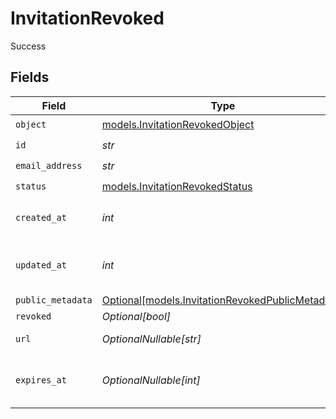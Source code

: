 # InvitationRevoked

Success


## Fields

| Field                                                                                            | Type                                                                                             | Required                                                                                         | Description                                                                                      | Example                                                                                          |
| ------------------------------------------------------------------------------------------------ | ------------------------------------------------------------------------------------------------ | ------------------------------------------------------------------------------------------------ | ------------------------------------------------------------------------------------------------ | ------------------------------------------------------------------------------------------------ |
| `object`                                                                                         | [models.InvitationRevokedObject](../models/invitationrevokedobject.md)                           | :heavy_check_mark:                                                                               | N/A                                                                                              | invitation                                                                                       |
| `id`                                                                                             | *str*                                                                                            | :heavy_check_mark:                                                                               | N/A                                                                                              | inv_f02930r3                                                                                     |
| `email_address`                                                                                  | *str*                                                                                            | :heavy_check_mark:                                                                               | N/A                                                                                              | invitee@example.com                                                                              |
| `status`                                                                                         | [models.InvitationRevokedStatus](../models/invitationrevokedstatus.md)                           | :heavy_check_mark:                                                                               | N/A                                                                                              | revoked                                                                                          |
| `created_at`                                                                                     | *int*                                                                                            | :heavy_check_mark:                                                                               | Unix timestamp of creation.<br/>                                                                 | 1622549600                                                                                       |
| `updated_at`                                                                                     | *int*                                                                                            | :heavy_check_mark:                                                                               | Unix timestamp of last update.<br/>                                                              | 1622553200                                                                                       |
| `public_metadata`                                                                                | [Optional[models.InvitationRevokedPublicMetadata]](../models/invitationrevokedpublicmetadata.md) | :heavy_minus_sign:                                                                               | N/A                                                                                              | {}                                                                                               |
| `revoked`                                                                                        | *Optional[bool]*                                                                                 | :heavy_minus_sign:                                                                               | N/A                                                                                              | true                                                                                             |
| `url`                                                                                            | *OptionalNullable[str]*                                                                          | :heavy_minus_sign:                                                                               | N/A                                                                                              | https://example.com/invitations/accept?code=abcd1234                                             |
| `expires_at`                                                                                     | *OptionalNullable[int]*                                                                          | :heavy_minus_sign:                                                                               | Unix timestamp of expiration.<br/>                                                               |                                                                                                  |